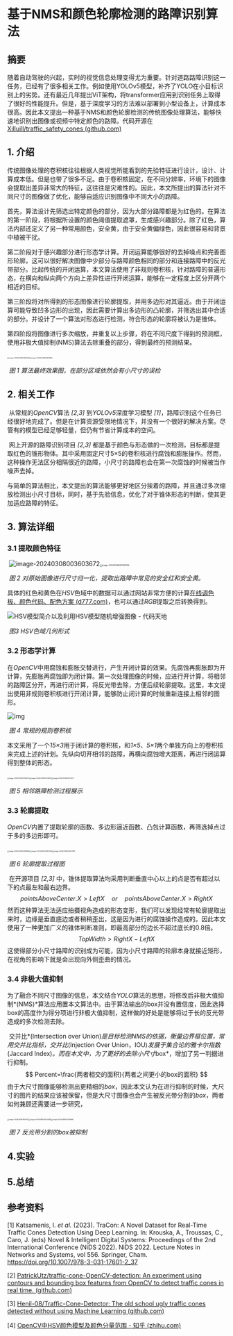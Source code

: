 # 基于NMS和颜色轮廓检测的路障识别算法

## 摘要

​	随着自动驾驶的兴起，实时的视觉信息处理变得尤为重要。针对道路路障识别这一任务，已经有了很多相关工作。例如使用YOLOv5模型，补齐了YOLO在小目标识别上的劣势。还有最近几年提出ViT架构，将transformer应用到识别任务上取得了很好的性能提升。但是，基于深度学习的方法难以部署到小型设备上，计算成本很高。因此本文提出一种基于NMS和颜色轮廓检测的传统图像处理算法，能够快速地识别出图像或视频中特定颜色的路障。代码开源在[Xilluill/traffic_safety_cones (github.com)](https://github.com/Xilluill/traffic_safety_cones)



## 1. 介绍

​	传统图像处理的卷积核往往根据人类视觉所能看到的先验特征进行设计，设计、计算成本低。但是也带了很多不足。由于卷积核固定，在不同分辨率，环境下的图像会提取出差异非常大的特征，这往往是灾难性的。因此，本文所提出的算法针对不同尺寸的图像做了优化，能够自适应识别图像中不同大小的路障。

​	首先，算法设计先筛选出特定颜色的部分，因为大部分路障都是为红色的。在算法的第一阶段，将根据所设置的颜色阈值提取遮罩，生成感兴趣部分。除了红色，算法内部还定义了另一种常用颜色，安全黄，由于安全黄偏绿色，因此很容易和背景中植被干扰。

​	第二阶段对于感兴趣部分进行形态学计算。开闭运算能够很好的去掉噪点和完善图形轮廓，这可以很好解决图像中少部分与路障颜色相同的部分和连接路障中的反光带部分。比起传统的开闭运算，本文算法使用了非规则卷积核，针对路障的普遍形态，在横向和纵向两个方向上差异性进行开闭运算，能够在一定程度上区分开两个相近的目标。

​	第三阶段将对所得到的形态图像进行轮廓提取，并用多边形对其逼近。由于开闭运算可能导致凹多边形的出现，因此需要计算出多边形的凸轮廓，并筛选出其中合适的部分。并设计了一个算法对形态进行检测，符合形态的轮廓将被认为是锥体。

​	第四阶段将图像进行多次缩放，并重复以上步骤，将在不同尺度下得到的预测框，使用非极大值抑制(NMS)算法去除重叠的部分，得到最终的预测结果。

​		<img src="https://bu.dusays.com/2024/03/08/65e9f936b5d10.png" alt="image-20240308000656316" style="zoom: 25%;" /><img src="https://bu.dusays.com/2024/03/08/65e9f93b30a74.png" alt="image-20240308000826852" style="zoom:25%;" />

​						*图 1 算法最终效果图，在部分区域依然会有小尺寸的误检*



## 2. 相关工作

​	从常规的*OpenCV*算法 *[2,3]* 到*YOLOv5*深度学习模型 *[1]*，路障识别这个任务已经很好地完成了。但是在计算资源受限地情况下，并没有一个很好的解决方案。尽管有的模型已经足够轻量，但仍有节省计算成本的空间。

​	网上开源的路障识别项目 *[2,3]* 都是基于颜色与形态做的一次检测，目标都是提取红色的锥形物体。其中采用固定尺寸5×5的卷积核进行腐蚀和膨胀操作。然而，这种操作无法区分相隔很近的路障，小尺寸的路障也会在第一次腐蚀的时候被当作噪声去掉。

​	与简单的算法相比，本文提出的算法能够更好地区分挨着的路障，并且通过多次缩放检测出小尺寸目标，同时，基于先验信息，优化了对于锥体形态的判断，使其更加适应路障的特征。



## 3. 算法详细

### 3.1 提取颜色特征

​		![image-20240308003603672](https://bu.dusays.com/2024/03/08/65e9f94193422.png)<img src="https://bu.dusays.com/2024/03/08/65e9f94308b37.png" alt="image-20240308003516764" style="zoom: 33%;" />

​				*图 2 对原始图像进行尺寸归一化，提取出路障中常见的安全红和安全黄。*

​	具体的红色和黄色在*HSV*色域中的数据可以通过网站非常方便的计算[在线调色板、颜色代码、配色方案 (d777.com)](https://color.d777.com/)，也可以通过*RGB*提取之后转换得到。

![HSV模型简介以及利用HSV模型随机增强图像 - 代码天地](https://img-blog.csdnimg.cn/7bf1ea45469a405eba4aef2d57781387.png)

​									*图3 HSV色域几何形式*



### 3.2 形态学计算

​	在*OpenCV*中用腐蚀和膨胀交替进行，产生开闭计算的效果。先腐蚀再膨胀即为开计算，先膨胀再腐蚀即为闭计算。第一次处理图像的时候，应进行开计算，将相邻的路障区分开，再进行闭计算，将反光带去除，方便后续轮廓提取。这里，本文提出使用非规则卷积核进行开闭计算，能够防止闭计算的时候重新连接上相邻的图形。

![img](https://pic4.zhimg.com/80/v2-524a1b64105aca1d10e6430cd434b1c3_720w.webp)

​									    *图 4 常规的规则卷积核*

​	本文采用了一个*15×3*用于闭计算的卷积核，和*1×5*、*5×1*两个单独方向上的卷积核来完成上述的计划。先纵向切开相邻的路障，再横向腐蚀增大距离，再进行闭运算得到整体的形态。

​			<img src="https://bu.dusays.com/2024/03/08/65e9f9498e92c.png" alt="image-20240308005158001" style="zoom:25%;" /><img src="C:/Users/ZhuTianrui/AppData/Roaming/Typora/typora-user-images/image-20240308005215691.png" alt="image-20240308005215691" style="zoom:25%;" /><img src="https://bu.dusays.com/2024/03/08/65e9f94d0f03f.png" alt="image-20240308005320213" style="zoom:25%;" />

​									*图 5 相邻路障检测过程展示*



### 3.3 轮廓提取

​	*OpenCV*内置了提取轮廓的函数、多边形逼近函数、凸包计算函数，再筛选掉点过于多的多边形即可。

​			<img src="https://bu.dusays.com/2024/03/08/65e9f94e77966.png" alt="image-20240308005858960" style="zoom:25%;" /><img src="https://bu.dusays.com/2024/03/08/65e9f94fc6872.png" alt="image-20240308005821392" style="zoom:25%;" /><img src="https://bu.dusays.com/2024/03/08/65e9f953b9554.png" alt="image-20240308005837368" style="zoom:25%;" />

​									   *图 6 轮廓提取过程图*

​	在开源项目 *[2,3]* 中，锥体提取算法均采用判断垂直中心以上的点是否有超过以下的点最左和最右边界。
$$
pointsAboveCenter.X > LeftX\quad or \quad pointsAboveCenter.X > RightX 
$$
​	然而这种算法无法适应拍摄视角造成的形态变形，我们可以发现经常有轮廓提取出来时，边缘是垂直底边或者稍稍歪出，这是因为进行的腐蚀操作造成的。因此本文使用了一种更加广义的锥体判断准则，即最高部分的边长不超过底长的0.8倍。
$$
TopWidth>RightX-LeftX
$$
​	这使得部分小尺寸路障的识别成为可能，因为小尺寸路障的轮廓本身就接近矩形，在视角的影响下就是会出现向外侧歪曲的情况。

### 3.4 非极大值抑制

​	为了融合不同尺寸图像的信息，本文结合*YOLO*算法的思想，将修改后非极大值抑制*(NMS)*算法应用置本文算法中。由于算法输出的box并没有置信度，因此选择box的高度作为得分项进行非极大值抑制，这样做的好处是能够将过于长的反光带造成的多次检测去除。

​	交并比*(Intersection over Union)*是目标检测NMS的依据，衡量边界框位置，常用交并比指标，交并比*(Injection Over Union，IOU)*发展于集合论的雅卡尔指数*(Jaccard Index)*。而在本文中，为了更好的去除小尺寸*box*，增加了另一判据进行抑制。
$$
Percent=\frac{两者相交的面积}{两者之间更小的box的面积}
$$
​	由于大尺寸图像能够检测出更精细的*box*，因此本文认为在进行抑制的时候，大尺寸的图片的结果应该被保留，但是大尺寸图像也会产生被反光带分割的*box*，两者如何兼顾还需要进一步研究，

​			<img src="https://bu.dusays.com/2024/03/08/65e9f95b1ff27.png" alt="image-20240308011920511" style="zoom: 25%;" /><img src="C:/Users/ZhuTianrui/AppData/Roaming/Typora/typora-user-images/image-20240308012044383.png" alt="image-20240308012044383" style="zoom:25%;" /><img src="https://bu.dusays.com/2024/03/08/65e9f9607ec91.png" alt="image-20240308012159466" style="zoom:25%;" />

​									*图 7 反光带分割的box被抑制*

## 4.实验

## 5.总结 

## 参考资料

[1] Katsamenis, I. *et al.* (2023). TraCon: A Novel Dataset for Real-Time Traffic Cones Detection Using Deep Learning. In: Krouska, A., Troussas, C., Caro, J. (eds) Novel & Intelligent Digital Systems: Proceedings of the 2nd International Conference (NiDS 2022). NiDS 2022. Lecture Notes in Networks and Systems, vol 556. Springer, Cham. https://doi.org/10.1007/978-3-031-17601-2_37

[2] [PatrickUtz/traffic-cone-OpenCV-detection: An experiment using contours and bounding box features from OpenCV to detect traffic cones in real time. (github.com)](https://github.com/PatrickUtz/traffic-cone-OpenCV-detection)

[3] [Henil-08/Traffic-Cone-Detector: The old school ugly traffic cones detected without using Machine Learning (github.com)](https://github.com/Henil-08/Traffic-Cone-Detector)

[4]  [OpenCV中HSV颜色模型及颜色分量范围 - 知乎 (zhihu.com)](https://zhuanlan.zhihu.com/p/306051120)